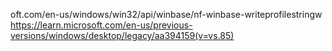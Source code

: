 









oft.com/en-us/windows/win32/api/winbase/nf-winbase-writeprofilestringw
https://learn.microsoft.com/en-us/previous-versions/windows/desktop/legacy/aa394159(v=vs.85)